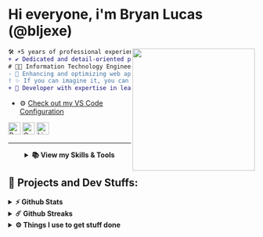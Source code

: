 # Hi everyone, i'm Bryan Lucas (@bljexe)
<img align="right" height="250" src="https://i.giphy.com/media/v1.Y2lkPTc5MGI3NjExNjV4N2FrZnM1dmxoMTF3ZGdodzY5aXRjODhhc24yaW90Y3hhZ2I4OSZlcD12MV9pbnRlcm5hbF9naWZfYnlfaWQmY3Q9Zw/QDjpIL6oNCVZ4qzGs7/giphy.webp"/>

```diff
🛠️ +5 years of professional experience in web development and system security.
+ ✔️ Dedicated and detail-oriented professional.
# 👨‍💻 Information Technology Engineer (ITI) with a focus on penetration testing.
- 🚀 Enhancing and optimizing web applications for performance and security.
! ✨ If you can imagine it, you can secure it and build it.
+ 🌟 Developer with expertise in leading teams and delivering scalable, maintainable solutions.
```

- ⚙️ <a href="https://github.com/Bljexe/config_vscode/blob/main/settings.json">Check out my VS Code Configuration</a>

<p align="left">
  <span>
    <a target="_blank"><img src="https://komarev.com/ghpvc/?username=Bljexe&style=for-the-badge" alt="Profile views" height="25" /></a>
    <a href="mailto:bryanluka15@gmail.com?subject=Ola%20Bryan"><img src="https://img.shields.io/badge/gmail-%23D14836.svg?&style=for-the-badge&logo=gmail&logoColor=white" alt="Gmail" height="25" /></a>
    <a href="https://www.linkedin.com/in/bljexe"><img src="https://img.shields.io/badge/linkedin-%230077B5.svg?&style=for-the-badge&logo=linkedin&logoColor=white" alt="LinkedIn" height="25" /></a>
  </span>
</p>
<hr>

<details align="center">
  <summary>
    <b>📚 View my Skills & Tools</b>
  </summary>
    <br>
  <table>
  <tr border: none;>
  <td align="center" width="110">
    <img alt="Javascript" src="https://img.shields.io/badge/-Javascript-ffd500?style=for-the-badge&logo=javascript&logoColor=white" />
    <br>Javascript
      </td>
      <td align="center" width="110">
    <img alt="Typescript" src="https://img.shields.io/badge/-Typescript-0000FF?style=for-the-badge&logo=typescript&logoColor=white" />
    <br>Typescript
      </td>
      <td align="center" width="110">
    <img alt="PHP" src="https://img.shields.io/badge/PHP-777BB4?style=for-the-badge&logo=php&logoColor=white" />
    <br>PHP
      </td>
      <td align="center" width="110">
    <img alt="C#" src="https://img.shields.io/badge/C_Sharp-9119b3?style=for-the-badge&logo=csharp&logoColor=white" />
    <br>C#
      </td>
      <td align="center" width="110">
    <img alt="Java" src="https://img.shields.io/badge/Java-00000F?style=for-the-badge&logo=openjdk&logoColor=red" />
    <br>Java
      </td>
      <td align="center" width="110">
    <img alt="Python" src="https://img.shields.io/badge/Python-3776AB?style=for-the-badge&logo=python&logoColor=white" />
    <br>Python
      </td>
      <td align="center" width="110">
    <img alt="Go" src="https://img.shields.io/badge/Go-00ADD8?style=for-the-badge&logo=go&logoColor=white" />
    <br>Go
      </td>
  </tr>
</table>
<!-- <samp> -->
<p>
  <h3><i>Frameworks and Tools:</i></h3>
  <table>
  <tr border: none;>
    <td align="center" width="110">
      <img alt="Laravel" src="https://img.shields.io/badge/laravel-ED7014?style=for-the-badge&logo=laravel&logoColor=white" />
      <br>Laravel
    </td>
    <td align="center" width="110">
      <img alt="Django" src="https://img.shields.io/badge/Django-092E20?style=for-the-badge&logo=django&logoColor=white" />
      <br>Django
    </td>   
    <td align="center" width="110">
      <img alt="ReactJS" src="https://img.shields.io/badge/React-20232A?style=for-the-badge&logo=react&logoColor=61DAFB" />
      <br>ReactJS
    </td>
    <td align="center" width="110">
      <img alt="NodeJS" src="https://img.shields.io/badge/-Nodejs-32CD32?style=for-the-badge&logo=typescript&logoColor=white" />
      <br>NodeJS
    </td>
    <td align="center" width="110">
      <img alt="Docker" src="https://img.shields.io/badge/Docker-00000F?style=for-the-badge&logo=docker&logoColor=blue" />
      <br>Docker
    </td>
    <td align="center" width="110">
      <img alt="Git" src="https://img.shields.io/badge/git-00000F?style=for-the-badge&logo=git&logoColor=red" />
      <br>Git
    </td>
    <td align="center" width="110">
      <img alt="Symfony" src="https://img.shields.io/badge/Symfony-000000?style=for-the-badge&logo=symfony&logoColor=white" />
      <br>Symfony
    </td>
    <td align="center" width="110">
      <img alt="CodeIgniter" src="https://img.shields.io/badge/CodeIgniter-DD4814?style=for-the-badge&logo=codeigniter&logoColor=white" />
      <br>CodeIgniter
    </td>
    <td align="center" width="110">
      <img alt="NestJS" src="https://img.shields.io/badge/NestJS-E0234E?style=for-the-badge&logo=nestjs&logoColor=white" />
      <br>NestJS
    </td>
  </tr>
</table>
</p>
<p>
  <h3><i>Operating Systems:</i></h3>
  <table>
  <tr border: none;>
    <td align="center" width="110">
      <a href="#%EF%B8%8F-my-tech-stacks-">
        <img src="https://raw.githubusercontent.com/kallioli/static-content/refs/heads/main/img/logo/linux-logo.png" width="48" height="48" alt="Linux" />
      </a>
      <br>Linux
    </td>	  
    <td align="center" width="110">
      <a href="#%EF%B8%8F-my-tech-stacks-">
        <img src="https://raw.githubusercontent.com/kallioli/static-content/refs/heads/main/img/logo/apple-logo.png" width="48" height="48" alt="macOS" />
      </a>
      <br>macOS
    </td>
    <td align="center" width="110">
      <a href="#%EF%B8%8F-my-tech-stacks-">
        <img src="https://github.com/linitio/static-content/blob/main/img/logo/windows-logo.png?raw=true" width="48" height="48" alt="Windows" />
      </a>
      <br>Windows
    </td>
  </tr>
</table>
</p>
<p>
  <h3><i>Other tools:</i></h3>
  <table>
  <tr border: none;>
    <td align="center" width="110">
      <a href="#%EF%B8%8F-my-tech-stacks-">
        <img src="https://raw.githubusercontent.com/kallioli/static-content/refs/heads/main/img/logo/docker-logo.png" width="48" height="48" alt="Docker" />
      </a>
      <br>Docker
    </td>
    <td align="center" width="110">
      <a href="#%EF%B8%8F-my-tech-stacks-">
        <img src="https://github.com/linitio/static-content/blob/main/img/logo/github-logo.png?raw=true" width="48" height="48" alt="Github" />
      </a>
      <br>Github
    </td>
    <td align="center" width="110">
      <a href="#%EF%B8%8F-my-tech-stacks-">
        <img src="https://raw.githubusercontent.com/kallioli/static-content/refs/heads/main/img/logo/gitlab-logo.png" width="48" height="48" alt="GitLab" />
      </a>
      <br>GitLab
    </td>
    <td align="center" width="110">
      <a href="#%EF%B8%8F-my-tech-stacks-">
        <img src="https://raw.githubusercontent.com/kallioli/static-content/refs/heads/main/img/logo/yaml-logo.png" width="48" height="48" alt="YAML" />
      </a>
      <br>YAML
    </td>
    <td align="center" width="110">
      <a href="#%EF%B8%8F-my-tech-stacks-">
        <img src="https://raw.githubusercontent.com/kallioli/static-content/refs/heads/main/img/logo/aws-logo.png" width="48" height="48" alt="Aws Services" />
      </a>
      <br>AWS
    </td>
    <td align="center" width="110">
      <a href="#%EF%B8%8F-my-tech-stacks-">
        <img src="https://raw.githubusercontent.com/kallioli/static-content/refs/heads/main/img/logo/visual-studio-logo.png" width="48" height="48" alt="VSCode" />
      </a>
      <br>VSCode
    </td>
  </tr>
</table>
</p>
</details>

## 🚧 Projects and Dev Stuffs:

<details>	
  <summary><b>⚡ Github Stats</b></summary>
    
  <br />
  <img height="180em" src="https://github-readme-stats.vercel.app/api?username=Bljexe&show_icons=true&hide_border=true&&count_private=true&include_all_commits=true" />
  <img height="180em" src="https://github-readme-stats.vercel.app/api/top-langs/?username=Bjexe&exclude_repo=KNN-Image-Classification&show_icons=true&hide_border=true&layout=compact&langs_count=8"/>
</details>

<details>	
  <summary><b>☄️ Github Streaks</b></summary>

  <br />
  <img height="180em" src="https://github-readme-streak-stats.herokuapp.com/?user=bljexe&hide_border=true" />
</details>

<details>	
  <br />
  <summary><b>⚙️ Things I use to get stuff done</b></summary>
    <ul>
        <li><b>OS:</b> Windows 10</li>
        <li><b>Browser: </b> Google Chrome Browser</li>
        <li><b>Terminal: </b> ZSH: Oh My Zsh | WSL 2</li>
        <li><b>Code Editor:</b> VSCode</li>
        <li><b>To Stay Updated:</b> Medium, Linkedin, Twitter.</li>
    </ul>	
</details>
